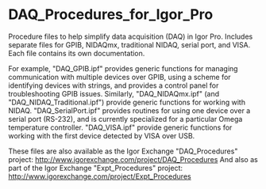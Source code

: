 DAQ_Procedures_for_Igor_Pro
===========================

Procedure files to help simplify data acquisition (DAQ) in Igor Pro. Includes separate files for GPIB, NIDAQmx, traditional NIDAQ, serial port, and VISA. Each file contains its own documentation. 

For example, "DAQ_GPIB.ipf" provides generic functions for managing communication with multiple devices over GPIB, using a scheme for identifying devices with strings, and provides a control panel for troubleshooting GPIB issues. Similarly, "DAQ_NIDAQmx.ipf" (and "DAQ_NIDAQ_Traditional.ipf") provide generic functions for working with NIDAQ. "DAQ_SerialPort.ipf" provides routines for using one device over a serial port (RS-232), and is currently specialized for a particular Omega temperature controller. "DAQ_VISA.ipf" provide generic functions for working with the first device detected by VISA over USB.

These files are also available as the Igor Exchange "DAQ_Procedures" project: http://www.igorexchange.com/project/DAQ_Procedures
And also as part of the Igor Exchange "Expt_Procedures" project: http://www.igorexchange.com/project/Expt_Procedures

